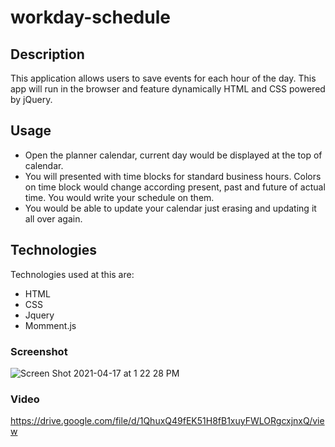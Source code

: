 # workday-schedule

  ## Description 
  
This application allows users to save events for each hour of the day.  This app will run in the browser and feature dynamically HTML and CSS powered by jQuery.  
  
  ## Usage
  
  * Open the planner calendar, current day would be displayed at the top of calendar.
  * You will presented with time blocks for standard business hours. Colors on time block would change according present, past and future of actual time. You would write your schedule on them.
  * You would be able to update your calendar just erasing and updating it all over again.

  
  ## Technologies
  
  Technologies used at this are:
  
  * HTML
  * CSS
  * Jquery
  * Momment.js
  
  ### Screenshot
  ![Screen Shot 2021-04-17 at 1 22 28 PM](https://user-images.githubusercontent.com/69886471/115122896-11e85080-9f80-11eb-8ad5-37b5f37a03e3.png)

  
  ### Video
  https://drive.google.com/file/d/1QhuxQ49fEK51H8fB1xuyFWLORgcxjnxQ/view 

